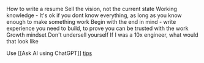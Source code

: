 How to write a resume
Sell the vision, not the current state
Working knowledge - It's ok if you dont know everything, as long as you know enough to make something work
Begin with the end in mind - write experience you need to build, to prove you can be trusted with the work
Growth mindset
Don't undersell yourself
If I was a 10x engineer, what would that look like 


Use [[Ask AI using ChatGPT]]
[tips](https://www.linkedin.com/posts/brandonturp_how-to-land-your-dream-job-with-chatgpt-ugcPost-7038513771991953408-3aO-?utm_source=share&utm_medium=member_desktop)
